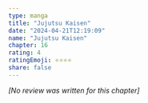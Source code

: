 ```yaml
---
type: manga
title: "Jujutsu Kaisen"
date: "2024-04-21T12:19:09"
name: "Jujutsu Kaisen"
chapter: 16
rating: 4
ratingEmoji: ⭐️⭐️⭐️⭐️
share: false
---
```


_[No review was written for this chapter]_
